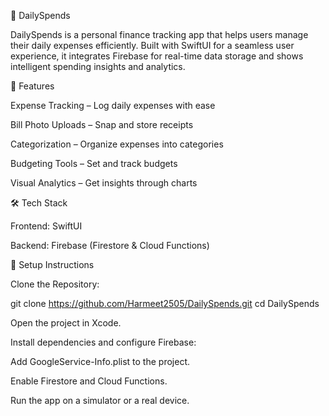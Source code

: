 📌 DailySpends

DailySpends is a personal finance tracking app that helps users manage their daily expenses efficiently. Built with SwiftUI for a seamless user experience, it integrates Firebase for real-time data storage and shows intelligent spending insights and analytics.

🚀 Features

Expense Tracking – Log daily expenses with ease

Bill Photo Uploads – Snap and store receipts

Categorization – Organize expenses into categories

Budgeting Tools – Set and track budgets

Visual Analytics – Get insights through charts


🛠️ Tech Stack

Frontend: SwiftUI

Backend: Firebase (Firestore & Cloud Functions)


🔧 Setup Instructions

Clone the Repository:

git clone https://github.com/Harmeet2505/DailySpends.git
cd DailySpends

Open the project in Xcode.

Install dependencies and configure Firebase:

Add GoogleService-Info.plist to the project.

Enable Firestore and Cloud Functions.

Run the app on a simulator or a real device.



